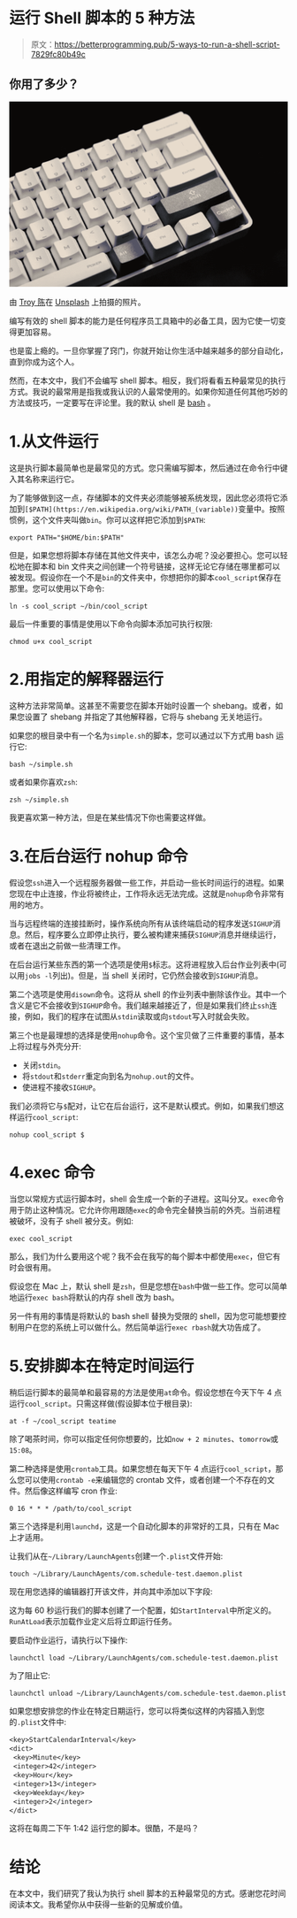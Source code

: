 # 运行 Shell 脚本的 5 种方法

> 原文：<https://betterprogramming.pub/5-ways-to-run-a-shell-script-7829fc80b49c>

## 你用了多少？

![](img/20ba2a3caa7285ec07ba460f90c0fa6b.png)

由 [Troy 陈](https://unsplash.com/@cbben?utm_source=unsplash&utm_medium=referral&utm_content=creditCopyText)在 [Unsplash](/s/photos/keyboard?utm_source=unsplash&utm_medium=referral&utm_content=creditCopyText) 上拍摄的照片。

编写有效的 shell 脚本的能力是任何程序员工具箱中的必备工具，因为它使一切变得更加容易。

也是蛮上瘾的。一旦你掌握了窍门，你就开始让你生活中越来越多的部分自动化，直到你成为这个人。

然而，在本文中，我们不会编写 shell 脚本。相反，我们将看看五种最常见的执行方式。我说的最常用是指我或我认识的人最常使用的。如果你知道任何其他巧妙的方法或技巧，一定要写在评论里。我的默认 shell 是 [bash](https://en.wikipedia.org/wiki/Bash_(Unix_shell)) 。

# 1.从文件运行

这是执行脚本最简单也是最常见的方式。您只需编写脚本，然后通过在命令行中键入其名称来运行它。

为了能够做到这一点，存储脚本的文件夹必须能够被系统发现，因此您必须将它添加到`[$PATH](https://en.wikipedia.org/wiki/PATH_(variable))`变量中。按照惯例，这个文件夹叫做`bin`。你可以这样把它添加到`$PATH`:

```
export PATH="$HOME/bin:$PATH"
```

但是，如果您想将脚本存储在其他文件夹中，该怎么办呢？没必要担心。您可以轻松地在脚本和 bin 文件夹之间创建一个符号链接，这样无论它存储在哪里都可以被发现。假设你在一个不是`bin`的文件夹中，你想把你的脚本`cool_script`保存在那里。您可以使用以下命令:

```
ln -s cool_script ~/bin/cool_script
```

最后一件重要的事情是使用以下命令向脚本添加可执行权限:

```
chmod u+x cool_script
```

# 2.用指定的解释器运行

这种方法非常简单。这甚至不需要您在脚本开始时设置一个 shebang。或者，如果您设置了 shebang 并指定了其他解释器，它将与 shebang 无关地运行。

如果您的根目录中有一个名为`simple.sh`的脚本，您可以通过以下方式用 bash 运行它:

```
bash ~/simple.sh
```

或者如果你喜欢`zsh`:

```
zsh ~/simple.sh
```

我更喜欢第一种方法，但是在某些情况下你也需要这样做。

# 3.在后台运行 nohup 命令

假设您`ssh`进入一个远程服务器做一些工作，并启动一些长时间运行的进程。如果您现在中止连接，作业将被终止，工作将永远无法完成。这就是`nohup`命令非常有用的地方。

当与远程终端的连接挂断时，操作系统向所有从该终端启动的程序发送`SIGHUP`消息。然后，程序要么立即停止执行，要么被构建来捕获`SIGHUP`消息并继续运行，或者在退出之前做一些清理工作。

在后台运行某些东西的第一个选项是使用`$`标志。这将进程放入后台作业列表中(可以用`jobs -l`列出)。但是，当 shell 关闭时，它仍然会接收到`SIGHUP`消息。

第二个选项是使用`disown`命令。这将从 shell 的作业列表中删除该作业。其中一个含义是它不会接收到`SIGHUP`命令。我们越来越接近了，但是如果我们终止`ssh`连接，例如，我们的程序在试图从`stdin`读取或向`stdout`写入时就会失败。

第三个也是最理想的选择是使用`nohup`命令。这个宝贝做了三件重要的事情，基本上将过程与外壳分开:

*   关闭`stdin`。
*   将`stdout`和`stderr`重定向到名为`nohup.out`的文件。
*   使进程不接收`SIGHUP`。

我们必须将它与`$`配对，让它在后台运行，这不是默认模式。例如，如果我们想这样运行`cool_script`:

```
nohup cool_script $
```

# 4.exec 命令

当您以常规方式运行脚本时，shell 会生成一个新的子进程。这叫分叉。`exec`命令用于防止这种情况。它允许你用跟随`exec`的命令完全替换当前的外壳。当前进程被破坏，没有子 shell 被分支。例如:

```
exec cool_script
```

那么，我们为什么要用这个呢？我不会在我写的每个脚本中都使用`exec`，但它有时会很有用。

假设您在 Mac 上，默认 shell 是`zsh`，但是您想在`bash`中做一些工作。您可以简单地运行`exec bash`将默认的内存 shell 改为 bash。

另一件有用的事情是将默认的 bash shell 替换为受限的 shell，因为您可能想要控制用户在您的系统上可以做什么。然后简单运行`exec rbash`就大功告成了。

# 5.安排脚本在特定时间运行

稍后运行脚本的最简单和最容易的方法是使用`at`命令。假设您想在今天下午 4 点运行`cool_script`。只需这样做(假设脚本位于根目录):

```
at -f ~/cool_script teatime
```

除了喝茶时间，你可以指定任何你想要的，比如`now + 2 minutes`、`tomorrow`或`15:08`。

第二种选择是使用`crontab`工具。如果您想在每天下午 4 点运行`cool_script`，那么您可以使用`crontab -e`来编辑您的 crontab 文件，或者创建一个不存在的文件。然后像这样编写 cron 作业:

```
0 16 * * * /path/to/cool_script
```

第三个选择是利用`launchd`，这是一个自动化脚本的非常好的工具，只有在 Mac 上才适用。

让我们从在`~/Library/LaunchAgents`创建一个`.plist`文件开始:

```
touch ~/Library/LaunchAgents/com.schedule-test.daemon.plist
```

现在用您选择的编辑器打开该文件，并向其中添加以下字段:

这为每 60 秒运行我们的脚本创建了一个配置，如`StartInterval`中所定义的。`RunAtLoad`表示加载作业定义后将立即运行任务。

要启动作业运行，请执行以下操作:

```
launchctl load ~/Library/LaunchAgents/com.schedule-test.daemon.plist
```

为了阻止它:

```
launchctl unload ~/Library/LaunchAgents/com.schedule-test.daemon.plist
```

如果您想安排您的作业在特定日期运行，您可以将类似这样的内容插入到您的`.plist`文件中:

```
<key>StartCalendarInterval</key>
<dict>
 <key>Minute</key>
 <integer>42</integer>
 <key>Hour</key>
 <integer>13</integer>
 <key>Weekday</key>
 <integer>2</integer>
</dict>
```

这将在每周二下午 1:42 运行您的脚本。很酷，不是吗？

# 结论

在本文中，我们研究了我认为执行 shell 脚本的五种最常见的方式。感谢您花时间阅读本文。我希望你从中获得一些新的见解或价值。